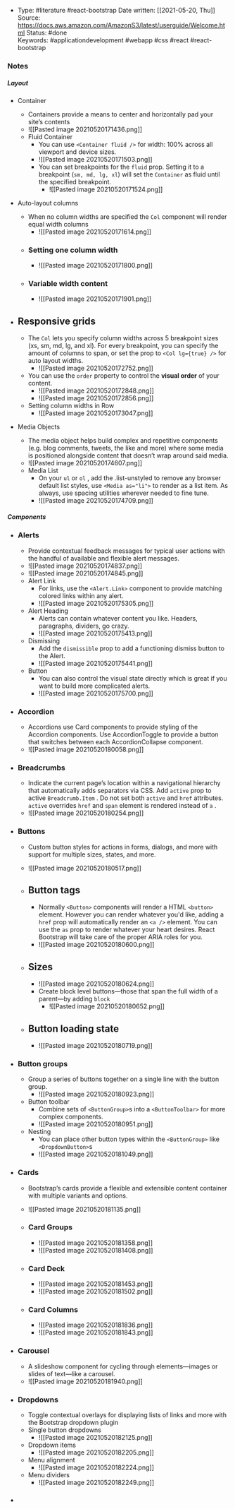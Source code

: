 -  Type: #literature #react-bootstrap 
    Date written: [[2021-05-20, Thu]]  
    Source:  https://docs.aws.amazon.com/AmazonS3/latest/userguide/Welcome.html
    Status: #done  
    Keywords:  #applicationdevelopment #webapp #css #react #react-bootstrap
	
### Notes

##### Layout
- Container
	- Containers provide a means to center and horizontally pad your site’s contents
	- ![[Pasted image 20210520171436.png]]
	- Fluid Container
		- You can use `<Container fluid />` for width: 100% across all viewport and device sizes.
		- ![[Pasted image 20210520171503.png]]
		- You can set breakpoints for the `fluid` prop. Setting it to a breakpoint (`sm, md, lg, xl`) will set the `Container` as fluid until the specified breakpoint.
			- ![[Pasted image 20210520171524.png]]


- Auto-layout columns
	- When no column widths are specified the `Col` component will render equal width columns
		- ![[Pasted image 20210520171614.png]]
	- ### Setting one column width
		- ![[Pasted image 20210520171800.png]]
	- ### Variable width content
		- ![[Pasted image 20210520171901.png]]

- ## Responsive grids
	- The `Col` lets you specify column widths across 5 breakpoint sizes (xs, sm, md, lg, and xl). For every breakpoint, you can specify the amount of columns to span, or set the prop to `<Col lg={true} />` for auto layout widths.
		- ![[Pasted image 20210520172752.png]]
	- You can use the `order` property to control the **visual order** of your content.
		- ![[Pasted image 20210520172848.png]]
		- ![[Pasted image 20210520172856.png]]
	- Setting column widths in Row
		- ![[Pasted image 20210520173047.png]]

- Media Objects
	- The media object helps build complex and repetitive components (e.g. blog comments, tweets, the like and more) where some media is positioned alongside content that doesn’t wrap around said media.
	- ![[Pasted image 20210520174607.png]]
	- Media List
		-  On your `ul` or `ol` , add the .list-unstyled to remove any browser default list styles, use `<Media as="li">` to render as a list item. As always, use spacing utilities wherever needed to fine tune.
		-  ![[Pasted image 20210520174709.png]]

##### Components
- ### Alerts
	- Provide contextual feedback messages for typical user actions with the handful of available and flexible alert messages.
	- ![[Pasted image 20210520174837.png]]
	- ![[Pasted image 20210520174845.png]]
	- Alert Link
		- For links, use the `<Alert.Link>` component to provide matching colored links within any alert.
		- ![[Pasted image 20210520175305.png]]
	- Alert Heading
		- Alerts can contain whatever content you like. Headers, paragraphs, dividers, go crazy.
		- ![[Pasted image 20210520175413.png]]
	- Dismissing
		- Add the `dismissible` prop to add a functioning dismiss button to the Alert.
		- ![[Pasted image 20210520175441.png]]
	- Button
		- You can also control the visual state directly which is great if you want to build more complicated alerts.
		- ![[Pasted image 20210520175700.png]]

- ### Accordion
	- Accordions use Card components to provide styling of the Accordion components. Use AccordionToggle to provide a button that switches between each AccordionCollapse component.
	- ![[Pasted image 20210520180058.png]]

- ### Breadcrumbs
	- Indicate the current page’s location within a navigational hierarchy that automatically adds separators via CSS. Add `active` prop to active `Breadcrumb.Item` . Do not set both `active` and `href` attributes. `active` overrides `href` and `span` element is rendered instead of `a` .
	- ![[Pasted image 20210520180254.png]]

- ### Buttons
	- Custom button styles for actions in forms, dialogs, and more with support for multiple sizes, states, and more.
	- ![[Pasted image 20210520180517.png]]
	- ## Button tags
		- Normally `<Button>` components will render a HTML `<button>` element. However you can render whatever you'd like, adding a `href` prop will automatically render an `<a />` element. You can use the `as` prop to render whatever your heart desires. React Bootstrap will take care of the proper ARIA roles for you.
		- ![[Pasted image 20210520180600.png]]

	- ## Sizes
		- ![[Pasted image 20210520180624.png]]
		- Create block level buttons—those that span the full width of a parent—by adding `block`
			- ![[Pasted image 20210520180652.png]]

	- ## Button loading state
		- ![[Pasted image 20210520180719.png]]

- ### Button groups
	- Group a series of buttons together on a single line with the button group.
		- ![[Pasted image 20210520180923.png]]
	- Button toolbar
		- Combine sets of `<ButtonGroup>`s into a `<ButtonToolbar>` for more complex components.
		- ![[Pasted image 20210520180951.png]]
	- Nesting
		- You can place other button types within the `<ButtonGroup>` like `<DropdownButton>`s
		- ![[Pasted image 20210520181049.png]]
- ### Cards
	- Bootstrap’s cards provide a flexible and extensible content container with multiple variants and options.
	- ![[Pasted image 20210520181135.png]]

	- ### Card Groups
		- ![[Pasted image 20210520181358.png]]
		- ![[Pasted image 20210520181408.png]]
	- ### Card Deck
		- ![[Pasted image 20210520181453.png]]
		- ![[Pasted image 20210520181502.png]]
	- ### Card Columns
		- ![[Pasted image 20210520181836.png]]
		- ![[Pasted image 20210520181843.png]]
- ### Carousel
	- A slideshow component for cycling through elements—images or slides of text—like a carousel.
	- ![[Pasted image 20210520181940.png]]
- ### Dropdowns
	- Toggle contextual overlays for displaying lists of links and more with the Bootstrap dropdown plugin
	- Single button dropdowns
		- ![[Pasted image 20210520182125.png]]
	- Dropdown items
		- ![[Pasted image 20210520182205.png]]
	- Menu alignment
		- ![[Pasted image 20210520182224.png]]
	- Menu dividers
		- ![[Pasted image 20210520182249.png]]
- ### 
